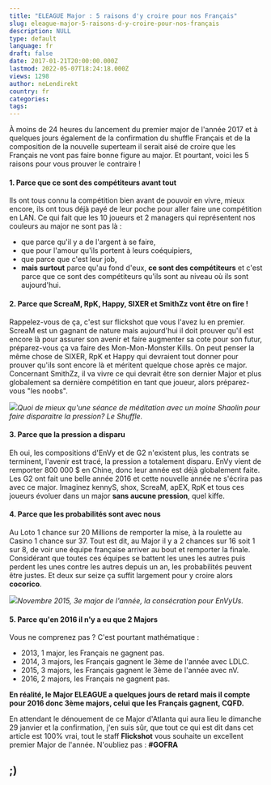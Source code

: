 ```yaml
---
title: "ELEAGUE Major : 5 raisons d'y croire pour nos Français"
slug: eleague-major-5-raisons-d-y-croire-pour-nos-français
description: NULL
type: default
language: fr
draft: false
date: 2017-01-21T20:00:00.000Z
lastmod: 2022-05-07T18:24:18.000Z
views: 1298
author: neLendirekt
country: fr
categories:
tags:
---
```

À moins de 24 heures du lancement du premier major de l'année 2017 et à quelques jours également de la confirmation du shuffle Français et de la composition de la nouvelle superteam il serait aisé de croire que les Français ne vont pas faire bonne figure au major. Et pourtant, voici les 5 raisons pour vous prouver le contraire !

#### **1\. Parce que ce sont des compétiteurs avant tout**

Ils ont tous connu la compétition bien avant de pouvoir en vivre, mieux encore, ils ont tous déjà payé de leur poche pour aller faire une compétition en LAN. Ce qui fait que les 10 joueurs et 2 managers qui représentent nos couleurs au major ne sont pas là :

* que parce qu'il y a de l'argent à se faire,
* que pour l'amour qu'ils portent à leurs coéquipiers,
* que parce que c'est leur job,
* **mais surtout** parce qu'au fond d'eux, **ce sont des compétiteurs** et c'est parce que ce sont des compétiteurs qu'ils sont au niveau où ils sont aujourd'hui.

#### **2\. Parce que ScreaM, RpK, Happy, SIXER et SmithZz vont être on fire !** 

Rappelez-vous de ça, c'est sur flickshot que vous l'avez lu en premier. ScreaM est un gagnant de nature mais aujourd'hui il doit prouver qu'il est encore là pour assurer son avenir et faire augmenter sa cote pour son futur, préparez-vous ça va faire des Mon-Mon-Monster Kills. On peut penser la même chose de SIXER, RpK et Happy qui devraient tout donner pour prouver qu'ils sont encore là et méritent quelque chose après ce major. Concernant SmithZz, il va vivre ce qui devrait être son dernier Major et plus globalement sa dernière compétition en tant que joueur, alors préparez-vous "les noobs".

![](/storage/images/58838fd318900_1813jpg.jpg)_Quoi de mieux qu'une séance de méditation avec un moine Shaolin pour faire disparaitre la pression? Le Shuffle._

#### **3\. Parce que la pression a disparu**

Eh oui, les compositions d'EnVy et de G2 n'existent plus, les contrats se terminent, l'avenir est tracé, la pression a totalement disparu. EnVy vient de remporter 800 000 $ en Chine, donc leur année est déjà globalement faite. Les G2 ont fait une belle année 2016 et cette nouvelle année ne s'écrira pas avec ce major. Imaginez kennyS, shox, ScreaM, apEX, RpK et tous ces joueurs évoluer dans un major **sans aucune pression**, quel kiffe.

#### **4\. Parce que les probabilités sont avec nous** 

Au Loto 1 chance sur 20 Millions de remporter la mise, à la roulette au Casino 1 chance sur 37\. Tout est dit, au Major il y a 2 chances sur 16 soit 1 sur 8, de voir une équipe française arriver au bout et remporter la finale. Considérant que toutes ces équipes se battent les unes les autres puis perdent les unes contre les autres depuis un an, les probabilités peuvent être justes. Et deux sur seize ça suffit largement pour y croire alors **cocorico**.

![](http://image2.redbull.com/rbcom/010/2015-11-03/1331757642537_2/0010/1/1500/1000/2/dreamhack-cluj-2015-counter-strike-envyus.jpeg)_Novembre 2015, 3e major de l'année, la consécration pour EnVyUs._

#### **5\. Parce qu'en 2016 il n'y a eu que 2 Majors**

Vous ne comprenez pas ? C'est pourtant mathématique :

* 2013, 1 major, les Français ne gagnent pas.
* 2014, 3 majors, les Français gagnent le 3ème de l'année avec LDLC.
* 2015, 3 majors, les Français gagnent le 3ème de l'année avec nV.
* 2016, 2 majors, les Français ne gagnent pas.

**En réalité, le Major ELEAGUE a quelques jours de retard mais il compte pour 2016 donc 3ème majors, celui que les Français gagnent, CQFD.**

En attendant le dénouement de ce Major d'Atlanta qui aura lieu le dimanche 29 janvier et la confirmation, j'en suis sûr, que tout ce qui est dit dans cet article est 100% vrai, tout le staff **Flickshot** vous souhaite un excellent premier Major de l'année. N'oubliez pas : **#GOFRA**

## **;)**
